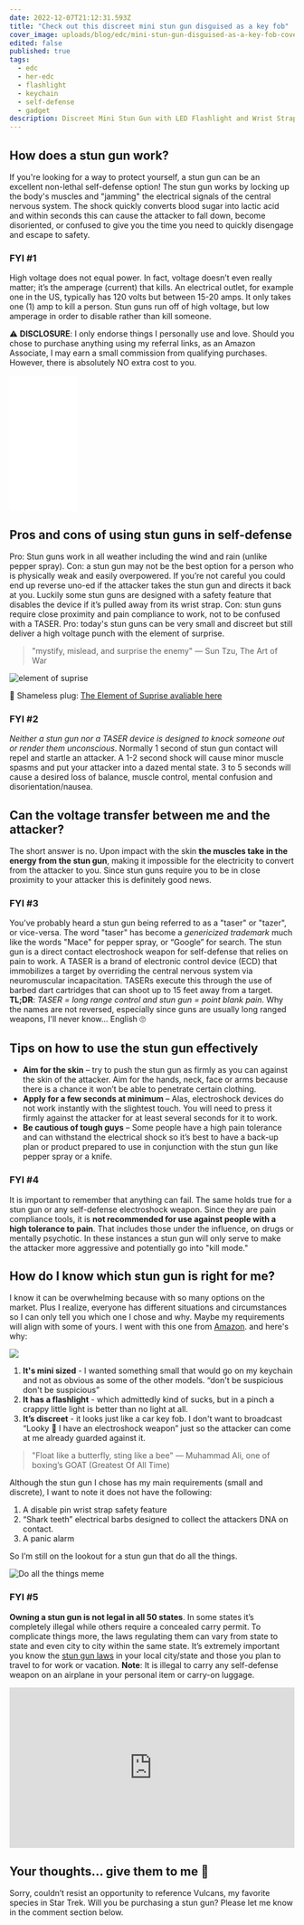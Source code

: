 ```yaml
---
date: 2022-12-07T21:12:31.593Z
title: "Check out this discreet mini stun gun disguised as a key fob"
cover_image: uploads/blog/edc/mini-stun-gun-disguised-as-a-key-fob-cover.jpg
edited: false
published: true
tags:
  - edc
  - her-edc
  - flashlight
  - keychain
  - self-defense
  - gadget
description: Discreet Mini Stun Gun with LED Flashlight and Wrist Strap – Unique Key fob Design
---
```


## How does a stun gun work?
If you're looking for a way to protect yourself, a stun gun can be an excellent non-lethal self-defense option! The stun gun works by locking up the body's muscles and "jamming" the electrical signals of the central nervous system. The shock quickly converts blood sugar into lactic acid and within seconds this can cause the attacker to fall down, become disoriented, or confused to give you the time you need to quickly disengage and escape to safety.

### FYI #1
High voltage does not equal power. In fact, voltage doesn’t even really matter; it’s the amperage (current) that kills. An electrical outlet, for example one in the US, typically has 120 volts but between 15-20 amps. It only takes one (1) amp to kill a person. Stun guns run off of high voltage, but low amperage in order to disable rather than kill someone.

⚠️ **DISCLOSURE**: I only endorse things I personally use and love. Should you chose to purchase anything using my referral links, as an Amazon Associate, I may earn a small commission from qualifying purchases. However, there is absolutely NO extra cost to you. 

<iframe sandbox="allow-popups allow-scripts allow-modals allow-forms allow-same-origin" style="width:120px;height:240px;margin:auto" marginwidth="0" marginheight="0" scrolling="no" frameborder="0" src="//ws-na.amazon-adsystem.com/widgets/q?ServiceVersion=20070822&OneJS=1&Operation=GetAdHtml&MarketPlace=US&source=ss&ref=as_ss_li_til&ad_type=product_link&tracking_id=vvifi-20&language=en_US&marketplace=amazon&region=US&placement=B0B3TPPTPP&asins=B0B3TPPTPP&linkId=ad3caf5cd2f2e43de0adbae1474cffb7&show_border=false&link_opens_in_new_window=true"></iframe>


## Pros and cons of using stun guns in self-defense
Pro: Stun guns work in all weather including the wind and rain (unlike pepper spray). Con: a stun gun may not be the best option for a person who is physically weak and easily overpowered. If you’re not careful you could end up reverse uno-ed if the attacker takes the stun gun and directs it back at you. Luckily some stun guns are designed with a safety feature that disables the device if it’s pulled away from its wrist strap. Con: stun guns require close proximity and pain compliance to work, not to be confused with a TASER. Pro: today's stun guns can be very small and discreet but still deliver a high voltage punch with the element of surprise.

> "mystify, mislead, and surprise the enemy"
― Sun Tzu, The Art of War

<img src="https://res.cloudinary.com/shecodez/image/upload/v1670596159/vvifi_fyi%20blog%20edc/2.png" alt="element of suprise" />

🔌 Shameless plug: [The Element of Suprise avaliable here](https://niico-wts.creator-spring.com/listing/buy-the-element-of-surprise) 


### FYI #2
_Neither a stun gun nor a TASER device is designed to knock someone out or render them unconscious_. Normally 1 second of stun gun contact will repel and startle an attacker. A 1-2 second shock will cause minor muscle spasms and put your attacker into a dazed mental state. 3 to 5 seconds will cause a desired loss of balance, muscle control, mental confusion and disorientation/nausea.

## Can the voltage transfer between me and the attacker?
The short answer is no. Upon impact with the skin **the muscles take in the energy from the stun gun**, making it impossible for the electricity to convert from the attacker to you. Since stun guns require you to be in close proximity to your attacker this is definitely good news.

### FYI #3
You’ve probably heard a stun gun being referred to as a "taser" or "tazer", or vice-versa. The word "taser" has become a _genericized trademark_ much like the words "Mace" for pepper spray, or “Google” for search. The stun gun is a direct contact electroshock weapon for self-defense that relies on pain to work. A TASER is a brand of electronic control device (ECD) that immobilizes a target by overriding the central nervous system via neuromuscular incapacitation. TASERs execute this through the use of barbed dart cartridges that can shoot up to 15 feet away from a target. 
**TL;DR**: _TASER = long range control and stun gun = point blank pain_. Why the names are not reversed, especially since guns are usually long ranged weapons, I'll never know… English 🙄

## Tips on how to use the stun gun effectively
- **Aim for the skin** – try to push the stun gun as firmly as you can against the skin of the attacker. Aim for the hands, neck, face or arms because there is a chance it won’t be able to penetrate certain clothing.
- **Apply for a few seconds at minimum** – Alas, electroshock devices do not work instantly with the slightest touch. You will need to press it firmly against the attacker for at least several seconds for it to work.
- **Be cautious of tough guys** – Some people have a high pain tolerance and can withstand the electrical shock so it’s best to have a back-up plan or product prepared to use in conjunction with the stun gun like pepper spray or a knife.

### FYI #4
It is important to remember that anything can fail. The same holds true for a stun gun or any self-defense electroshock weapon. Since they are pain compliance tools, it is **not recommended for use against people with a high tolerance to pain**. That includes those under the influence, on drugs or mentally psychotic. In these instances a stun gun will only serve to make the attacker more aggressive and potentially go into "kill mode."

## How do I know which stun gun is right for me?
I know it can be overwhelming because with so many options on the market. Plus I realize, everyone has different situations and circumstances so I can only tell you which one I chose and why. Maybe my requirements will align with some of yours. I went with this one from [Amazon](https://amzn.to/3iKd7aF). and here's why:

<a href="https://www.amazon.com/dp/B0B3TPPTPP?th=1&linkCode=li2&tag=vvifi-20&linkId=ad2670f0b88afec4e1ba93a943a7f6b6&language=en_US&ref_=as_li_ss_il" target="_blank"><img border="0" src="//ws-na.amazon-adsystem.com/widgets/q?_encoding=UTF8&ASIN=B0B3TPPTPP&Format=_SL160_&ID=AsinImage&MarketPlace=US&ServiceVersion=20070822&WS=1&tag=vvifi-20&language=en_US" ></a><img src="https://ir-na.amazon-adsystem.com/e/ir?t=vvifi-20&language=en_US&l=li2&o=1&a=B0B3TPPTPP" width="1" height="1" border="0" alt="" style="border:none !important; margin:0px !important;" />

1. **It's mini sized** - I wanted something small that would go on my keychain and not as obvious as some of the other models. “don't be suspicious don't be suspicious” 
2. **It has a flashlight** - which admittedly kind of sucks, but in a pinch a crappy little light is better than no light at all.
3. **It’s discreet** - it looks just like a car key fob. I don't want to broadcast “Looky 👀 I have an electroshock weapon” just so the attacker can come at me already guarded against it.

> "Float like a butterfly, sting like a bee"
― Muhammad Ali, one of boxing’s GOAT (Greatest Of All Time)

Although the stun gun I chose has my main requirements (small and discrete), I want to note it does not have the following:
1. A disable pin wrist strap safety feature
2. “Shark teeth” electrical barbs designed to collect the attackers DNA on contact. 
3. A panic alarm

So I’m still on the lookout for a stun gun that do all the things.

<img src="https://res.cloudinary.com/shecodez/image/upload/v1670596992/vvifi_fyi%20blog%20edc/do-all-the-things-4020354264.jpg" alt="Do all the things meme" />

### FYI #5
**Owning a stun gun is not legal in all 50 states**. In some states it’s completely illegal while others require a concealed carry permit. To complicate things more, the laws regulating them can vary from state to state and even city to city within the same state. It’s extremely important you know the [stun gun laws](https://www.departmentofselfdefense.com/pages/stun-gun-restrictions) in your local city/state and those you plan to travel to for work or vacation. 
**Note**: It is illegal to carry any self-defense weapon on an airplane in your personal item or carry-on luggage. 

<div style="position: relative; width: 100%; padding-bottom: 56.25%;">
<iframe
style="position:absolute; width:100%; height:100%;"
src="https://www.getyarn.io/yarn-clip/cc4b6120-9bbf-4519-9f69-efe88c279d58/embed?autoplay=false&responsive=true"
frameborder="0"
></iframe>
</div>

## Your thoughts… give them to me 🖖 
Sorry, couldn’t resist an opportunity to reference Vulcans, my favorite species in Star Trek. Will you be purchasing a stun gun? Please let me know in the comment section below.
